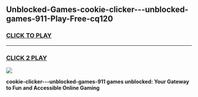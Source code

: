 
## Unblocked-Games-cookie-clicker---unblocked-games-911-Play-Free-cq120
<h3>
<a href="https://premium76.site?title=cookie-clicker---unblocked-games-911&ref=09A">CLICK TO PLAY</a></h3>
<hr>

<h3>
<a href="https://premium76.site?title=cookie-clicker---unblocked-games-911&ref=09A">CLICK 2 PLAY</a>
  
</h3>

<a href="https://premium76.site?title=cookie-clicker---unblocked-games-911&ref=09A"><img src="https://clearcache.store/games.png"></a>


**cookie-clicker---unblocked-games-911 games unblocked: Your Gateway to Fun and Accessible Online Gaming**
